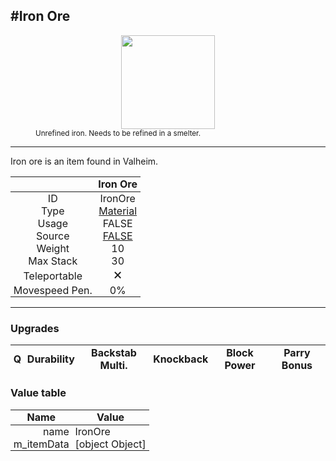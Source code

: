 <meta property="og:title" content="Iron Ore - MoreValheim" /><meta property="og:type" content="website" /><meta property="og:image" content="/assets/iron_ore.png" /><meta property="og:description" content="Iron Ore is an item found in Valheim." /><meta name="theme-color" content="#546D78"><meta name="twitter:card" content="summary_large_image">
#Iron Ore
-------------
<style>img {width:20px;}.tb {width:150px;display: block;margin-left: auto;margin-right: auto;}</style>

<style>.md-typeset table:not([class]) th:not([align]) {min-width:unset!important;}</style>
<style>td{padding:0em 0.3em!important;text-align:center!important;border-left:.05rem solid var(--md-default-fg-color--lightest)}</style>

<style>th{padding:0.1em 0.3em!important;text-align:center!important;font-weight:bold}</style>

<style>pre{text-align:right!important}</style>
<style>table tr td:first-child {border-left: 0;};</style>

<figure><img src="/assets/iron_ore.png" class="tb" /><figcaption><small>Unrefined iron. Needs to be refined in a smelter.</small></figcaption></figure>

-------------

Iron ore is an item found in Valheim.

|        | Iron Ore              |
| ----------- | ------------------------------------ |
| ID |IronOre
| Type | [Material](../../types/material)
| Usage | FALSE<br>
| Source | [FALSE](../../items/false)
| Weight | 10 |
| Max Stack | 30 |
| Teleportable | 🗙
| Movespeed Pen. | 0%


-------------

### Upgrades
| Q | Durability | Backstab Multi. | Knockback | Block Power | Parry Bonus
| - | - | - | - | - | - 


### Value table
| Name | Value
| - | - |
| <div style="text-align:right">name</div> | <div style="text-align:left">IronOre</div> | 
| <div style="text-align:right">m_itemData</div> | <div style="text-align:left">[object Object]</div> | 